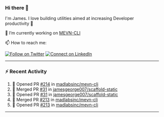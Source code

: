 ### Hi there 👋

I'm James. I love building utilities aimed at increasing Developer productivity :raised_hands: 

🔭 I’m currently working on [MEVN-CLI](https://github.com/madlabsinc/mevn-cli)

📫 How to reach me:

[![Follow on Twitter](https://img.shields.io/badge/--twitter?label=Twitter&logo=Twitter&style=social)](https://twitter.com/james_madhacks) [![Connect on LinkedIn](https://img.shields.io/badge/--linkedin?label=LinkedIn&logo=LinkedIn&style=social)](https://www.linkedin.com/in/jamesgeorge007)

---

### :zap: Recent Activity

<!--START_SECTION:activity-->
1. 💪 Opened PR [#214](https://github.com/madlabsinc/mevn-cli/pull/214) in [madlabsinc/mevn-cli](https://github.com/madlabsinc/mevn-cli)
2. 🎉 Merged PR [#31](https://github.com/jamesgeorge007/scaffold-static/pull/31) in [jamesgeorge007/scaffold-static](https://github.com/jamesgeorge007/scaffold-static)
3. 💪 Opened PR [#31](https://github.com/jamesgeorge007/scaffold-static/pull/31) in [jamesgeorge007/scaffold-static](https://github.com/jamesgeorge007/scaffold-static)
4. 🎉 Merged PR [#213](https://github.com/madlabsinc/mevn-cli/pull/213) in [madlabsinc/mevn-cli](https://github.com/madlabsinc/mevn-cli)
5. 💪 Opened PR [#213](https://github.com/madlabsinc/mevn-cli/pull/213) in [madlabsinc/mevn-cli](https://github.com/madlabsinc/mevn-cli)
<!--END_SECTION:activity-->

---

<!--
**jamesgeorge007/jamesgeorge007** is a ✨ _special_ ✨ repository because its `README.md` (this file) appears on your GitHub profile.

Here are some ideas to get you started:

- 🌱 I’m currently learning ...
- 👯 I’m looking to collaborate on ...
- 🤔 I’m looking for help with ...
- 💬 Ask me about ...
- 😄 Pronouns: ...
- ⚡ Fun fact: ...
-->
